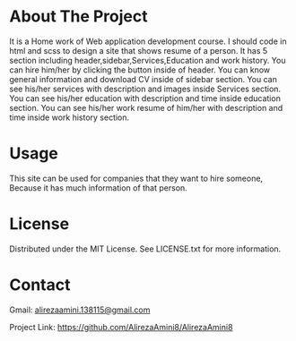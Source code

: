 # About The Project

It is a Home work of Web application development course.
I should code in html and scss to design a site that shows resume of a person.
It has 5 section including header,sidebar,Services,Education and work history.
You can hire him/her by clicking the button inside of header.
You can know general information and download CV inside of sidebar section.
You can see his/her services with description and images inside Services section.
You can see his/her education with description and time inside education section.
You can see his/her work resume of him/her with description and time inside work history section.

# Usage

This site can be used for companies that they want to hire someone,
Because it has much information of that person. 

# License

Distributed under the MIT License. See LICENSE.txt for more information.

# Contact

Gmail: alirezaamini.138115@gmail.com

Project Link: https://github.com/AlirezaAmini8/AlirezaAmini8